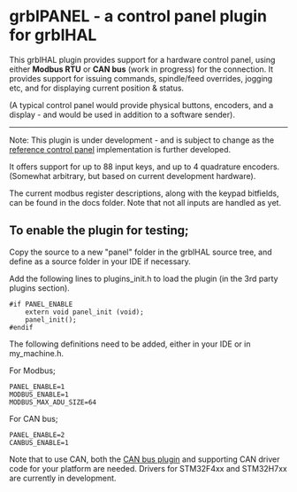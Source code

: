 # grblPANEL - a control panel plugin for grblHAL

This grblHAL plugin provides support for a hardware control panel, using either **Modbus RTU** or **CAN bus** (work in progress) for the connection. It provides support for issuing commands, spindle/feed overrides, jogging etc, and for displaying current position & status.

(A typical control panel would provide physical buttons, encoders, and a display - and would be used in addition to a software sender).

---
Note: This plugin is under development - and is subject to change as the [reference control panel](https://github.com/dresco/grblPANEL) implementation is further developed.

It offers support for up to 88 input keys, and up to 4 quadrature encoders. (Somewhat arbitrary, but based on current development hardware).

The current modbus register descriptions, along with the keypad bitfields, can be found in the docs folder. Note that not all inputs are handled as yet.

## To enable the plugin for testing;

Copy the source to a new "panel" folder in the grblHAL source tree, and define as a source folder in your IDE if necessary.

Add the following lines to plugins_init.h to load the plugin (in the 3rd party plugins section).

    #if PANEL_ENABLE
        extern void panel_init (void);
        panel_init();
    #endif

The following definitions need to be added, either in your IDE or in my_machine.h.

For Modbus;

    PANEL_ENABLE=1
    MODBUS_ENABLE=1
    MODBUS_MAX_ADU_SIZE=64

For CAN bus;

    PANEL_ENABLE=2
    CANBUS_ENABLE=1

Note that to use CAN, both the [CAN bus plugin](https://github.com/dresco/Plugin_canbus) and supporting CAN driver code for your platform are needed. Drivers for STM32F4xx and STM32H7xx are currently in development.
